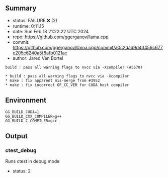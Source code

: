 ## Summary

- status:  FAILURE ❌ (2)
- runtime: 0:11.15
- date:    Sun Feb 18 21:22:22 UTC 2024
- repo:    https://github.com/ggerganov/llama.cpp
- commit:  https://github.com/ggerganov/llama.cpp/commit/a0c2dad9d43456c677e205c6240a5f8afb0121ac
- author:  Jared Van Bortel
```
build : pass all warning flags to nvcc via -Xcompiler (#5570)

* build : pass all warning flags to nvcc via -Xcompiler
* make : fix apparent mis-merge from #3952
* make : fix incorrect GF_CC_VER for CUDA host compiler
```

## Environment

```
GG_BUILD_CUDA=1
GG_BUILD_CXX_COMPILER=g++
GG_BUILD_C_COMPILER=gcc
```

## Output

### ctest_debug

Runs ctest in debug mode
- status: 2
```

```

